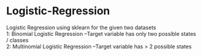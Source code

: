 # Logistic-Regression
Logistic Regression using sklearn for the given two datasets<br> 
1: Binomial Logistic Regression –Target variable has only two possible states / classes<br>
2: Multinomial Logistic Regression –Target variable has > 2 possible states
